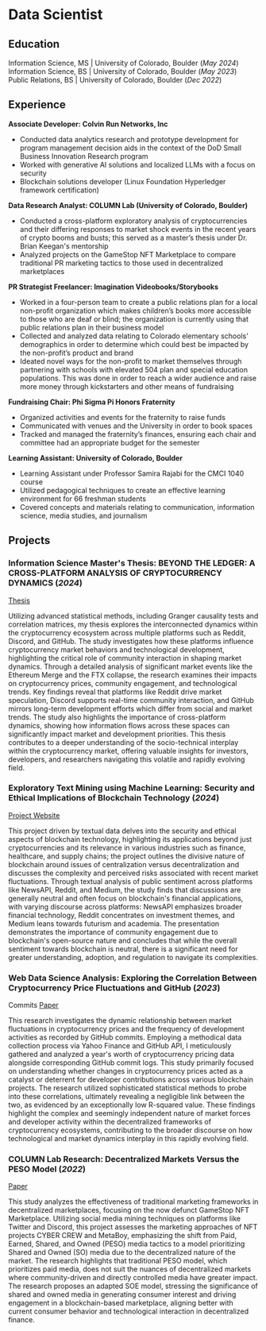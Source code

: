 # Data Scientist

## Education
Information Science, MS | University of Colorado, Boulder (_May 2024_)
Information Science, BS | University of Colorado, Boulder (_May 2023_)
Public Relations, BS | University of Colorado, Boulder (_Dec 2022_)

## Experience
**Associate Developer: Colvin Run Networks, Inc**
- Conducted data analytics research and prototype development for program management decision aids in the
context of the DoD Small Business Innovation Research program
- Worked with generative AI solutions and localized LLMs with a focus on security
- Blockchain solutions developer (Linux Foundation Hyperledger framework certification)

**Data Research Analyst: COLUMN Lab (University of Colorado, Boulder)**
- Conducted a cross-platform exploratory analysis of cryptocurrencies and their differing responses to market shock events in the recent years of crypto booms and busts; this served as a master’s thesis under Dr. Brian Keegan's mentorship
- Analyzed projects on the GameStop NFT Marketplace to compare traditional PR marketing tactics to those used in decentralized marketplaces

**PR Strategist Freelancer: Imagination Videobooks/Storybooks**
- Worked in a four-person team to create a public relations plan for a local non-profit organization which makes
children’s books more accessible to those who are deaf or blind; the organization is currently using that public
relations plan in their business model
- Collected and analyzed data relating to Colorado elementary schools’ demographics in order to determine which
could best be impacted by the non-profit’s product and brand
- Ideated novel ways for the non-profit to market themselves through partnering with schools with elevated 504
plan and special education populations. This was done in order to reach a wider audience and raise more money
through kickstarters and other means of fundraising

**Fundraising Chair: Phi Sigma Pi Honors Fraternity**
- Organized activities and events for the fraternity to raise funds
- Communicated with venues and the University in order to book spaces
- Tracked and managed the fraternity’s finances, ensuring each chair and committee had an appropriate budget for
the semester

**Learning Assistant: University of Colorado, Boulder**
- Learning Assistant under Professor Samira Rajabi for the CMCI 1040 course
- Utilized pedagogical techniques to create an effective learning environment for 66 freshman students
- Covered concepts and materials relating to communication, information science, media studies, and journalism

## Projects
### Information Science Master's Thesis: BEYOND THE LEDGER: A CROSS-PLATFORM ANALYSIS OF CRYPTOCURRENCY DYNAMICS (_2024_)
[Thesis](assets/pdf/MSThesis-WILSON.pdf)

Utilizing advanced statistical methods, including Granger causality tests and correlation matrices, my thesis explores the interconnected dynamics within the cryptocurrency ecosystem across multiple platforms such as Reddit, Discord, and GitHub. The study investigates how these platforms influence cryptocurrency market behaviors and technological development, highlighting the critical role of community interaction in shaping market dynamics. Through a detailed analysis of significant market events like the Ethereum Merge and the FTX collapse, the research examines their impacts on cryptocurrency prices, community engagement, and technological trends. Key findings reveal that platforms like Reddit drive market speculation, Discord supports real-time community interaction, and GitHub mirrors long-term development efforts which differ from social and market trends. The study also highlights the importance of cross-platform dynamics, showing how information flows across these spaces can significantly impact market and development priorities. This thesis contributes to a deeper understanding of the socio-technical interplay within the cryptocurrency market, offering valuable insights for investors, developers, and researchers navigating this volatile and rapidly evolving field.

### Exploratory Text Mining using Machine Learning: Security and Ethical Implications of Blockchain Technology (_2024_)
[Project Website](https://sites.google.com/colorado.edu/blockchain-text-mining/home)

This project driven by textual data delves into the security and ethical aspects of blockchain technology, highlighting its applications beyond just cryptocurrencies and its relevance in various industries such as finance, healthcare, and supply chains; the project outlines the divisive nature of blockchain around issues of centralization versus decentralization and discusses the complexity and perceived risks associated with recent market fluctuations. Through textual analysis of public sentiment across platforms like NewsAPI, Reddit, and Medium, the study finds that discussions are generally neutral and often focus on blockchain's financial applications, with varying discourse across platforms: NewsAPI emphasizes broader financial technology, Reddit concentrates on investment themes, and Medium leans towards futurism and academia. The presentation demonstrates the importance of community engagement due to blockchain's open-source nature and concludes that while the overall sentiment towards blockchain is neutral, there is a significant need for greater understanding, adoption, and regulation to navigate its complexities.

### Web Data Science Analysis: Exploring the Correlation Between Cryptocurrency Price Fluctuations and GitHub (_2023_)
Commits
[Paper](assets/pdf/WebDataScience-WILSON.pdf)

This research investigates the dynamic relationship between market fluctuations in cryptocurrency prices and the frequency of development activities as recorded by GitHub commits. Employing a methodical data collection process via Yahoo Finance and GitHub API, I meticulously gathered and analyzed a year's worth of cryptocurrency pricing data alongside corresponding GitHub commit logs. This study primarily focused on understanding whether changes in cryptocurrency prices acted as a catalyst or deterrent for developer contributions across various blockchain projects. The research utilized sophisticated statistical methods to probe into these correlations, ultimately revealing a negligible link between the two, as evidenced by an exceptionally low R-squared value. These findings highlight the complex and seemingly independent nature of market forces and developer activity within the decentralized frameworks of cryptocurrency ecosystems, contributing to the broader discourse on how technological and market dynamics interplay in this rapidly evolving field.

### COLUMN Lab Research: Decentralized Markets Versus the PESO Model (_2022_)
[Paper](assets/pdf/GameStopNFTMarketEDA-WILSON.pdf)

This study analyzes the effectiveness of traditional marketing frameworks in decentralized marketplaces, focusing on the now defunct GameStop NFT Marketplace. Utilizing social media mining techniques on platforms like Twitter and Discord, this project assesses the marketing approaches of NFT projects CYBER CREW and MetaBoy, emphasizing the shift from Paid, Earned, Shared, and Owned (PESO) media tactics to a model prioritizing Shared and Owned (SO) media due to the decentralized nature of the market. The research highlights that traditional PESO model, which prioritizes paid media, does not suit the nuances of decentralized markets where community-driven and directly controlled media have greater impact. The research proposes an adapted SOE model, stressing the significance of shared and owned media in generating consumer interest and driving engagement in a blockchain-based marketplace, aligning better with current consumer behavior and technological interaction in decentralized finance.
